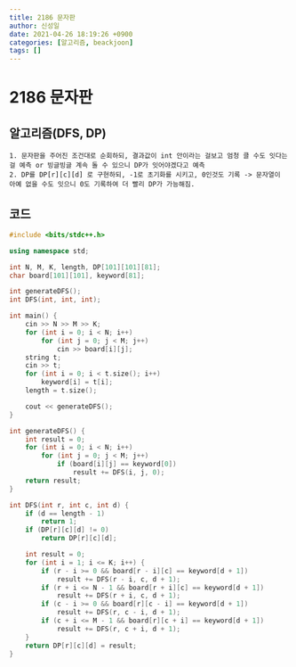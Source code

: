 ```yaml
---
title: 2186 문자판
author: 신성일
date: 2021-04-26 18:19:26 +0900
categories: [알고리즘, beackjoon]
tags: []
---
```


# 2186 문자판

## 알고리즘(DFS, DP)

    1. 문자판을 주어진 조건대로 순회하되, 결과값이 int 안이라는 걸보고 엄청 클 수도 잇다는 걸 예측 or 빙글빙글 계속 돌 수 있으니 DP가 잇어야겠다고 예측
    2. DP를 DP[r][c][d] 로 구현하되, -1로 초기화를 시키고, 0인것도 기록 -> 문자열이 아예 없을 수도 잇으니 0도 기록하여 더 빨리 DP가 가능해짐.

## 코드

```cpp
#include <bits/stdc++.h>

using namespace std;

int N, M, K, length, DP[101][101][81];
char board[101][101], keyword[81];

int generateDFS();
int DFS(int, int, int);

int main() {
	cin >> N >> M >> K;
	for (int i = 0; i < N; i++)
		for (int j = 0; j < M; j++)
			cin >> board[i][j];
	string t;
	cin >> t;
	for (int i = 0; i < t.size(); i++)
		keyword[i] = t[i];
	length = t.size();

	cout << generateDFS();
}

int generateDFS() {
	int result = 0;
	for (int i = 0; i < N; i++)
		for (int j = 0; j < M; j++)
			if (board[i][j] == keyword[0])
				result += DFS(i, j, 0);
	return result;
}

int DFS(int r, int c, int d) {
	if (d == length - 1)
		return 1;
	if (DP[r][c][d] != 0)
		return DP[r][c][d];

	int result = 0;
	for (int i = 1; i <= K; i++) {
		if (r - i >= 0 && board[r - i][c] == keyword[d + 1])
			result += DFS(r - i, c, d + 1);
		if (r + i <= N - 1 && board[r + i][c] == keyword[d + 1])
			result += DFS(r + i, c, d + 1);
		if (c - i >= 0 && board[r][c - i] == keyword[d + 1])
			result += DFS(r, c - i, d + 1);
		if (c + i <= M - 1 && board[r][c + i] == keyword[d + 1])
			result += DFS(r, c + i, d + 1);
	}
	return DP[r][c][d] = result;
}
```
